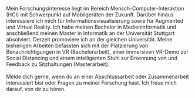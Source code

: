Mein Forschungsinteresse liegt im Bereich Mensch-Computer-Interaktion (HCI) mit Schwerpunkt auf Mobilgeräten der Zukunft. Darüber hinaus interessiere ich mich für Informationsvisualisierung sowie für Augmented und Virtual Reality. Ich habe meinen Bachelor in Medieninformatik und anschließend meinen Master in Informatik an der Universität Stuttgart absolviert. Derzeit promoviere ich an der gleichen Universität. Meine bisherigen Arbeiten befassten sich mit der Platzierung von Benachrichtigungen in VR (Bachelorarbeit), einer immersiven VR-Demo zur Social Distancing und einem intelligenten Stuhl zur Erkennung von und Feedback zu Sitzhaltungen (Masterarbeit).
<br><br>
Melde dich gerne, wenn du an einer Abschlussarbeit oder Zusammenarbeit interessiert bist oder Fragen zu meiner Forschung hast.
Ich freue mich darauf, von dir zu hören.